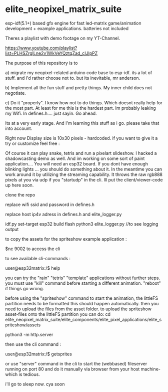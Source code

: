 # elite_neopixel_matrix_suite
esp-idf(5.1+) based gfx engine for fast led-matrix game/animation development + example applications. batteries not included

Theres a playlist with demo footage on my YT-Channel.

https://www.youtube.com/playlist?list=PLHSZrglLne2v1WkVeYQztqZad_cIJlpPZ


The purpose of this repository is to 

a) migrate my neopixel-related arduino code base to esp-idf. its a lot of stuff. and i'd rather choose not to. but its inevitable, mr anderson.

b) Implement all the fun stuff and pretty things. My inner child does not negotiate.

c) Do it "properly". I know how not to do things. Which doesnt really help for the most part. At least for me this is the hardest part. Im probably leaking my Wifi. In defines.h....  just sayin. Go ahead. 

Its at a very early stage. And I'm learning this stuff as i go. please take that into account.

Right now Display size is 10x30 pixels - hardcoded. if you want to give it a try or customize feel free  : 

Of course it can play snake, tetris and run a pixelart slideshow. I hacked a shadowcasting demo as well. And im working on some sort of paint application.... 
You will need an esp32 board. If you dont have enough blinking lights ... you should do something about it. In the meantime you can work around it by utilizing the streaming capability. 
It throws the raw rgb888 pixels at you via udp if you "startudp" in the cli. Ill put the client/viewer-code up here soon. 

clone the repo

replace wifi ssid and password in defines.h

replace host ip4v adress in defines.h and elite_logger.py

idf.py set-target esp32 build flash
python3 elite_logger.py //to see logging output

to copy the assets for the spriteshow example application :

$nc <esp32ip4adress> 9002 to access the cli

to see available cli-commands :

user@esp32matrix:/$ help 

you can try the "rain" "tetris" "template" applications without further steps.
you must use "kill" command before starting a different animation.
"reboot" if things go wrong.

before using the "spriteshow" command to start the animation, the littleFS partition needs to be formatted
this should happen automatically. then you need to upload the files from the asset folder. 
to upload the spriteshow asset-files onto the littleFS partition you can do: 
cd elite_neopixel_matrix_suite/elite_components/elite_pixel_applications/elite_spriteshow/assets

python3 -m http.server

then use the cli command :

user@esp32matrix:/$ getsprites

or use "server" command in the cli to start the (webbased) fileserver running on port 80 and do it manually via browser from your host machine- which is tedious.

i'll go to sleep now. cya soon

